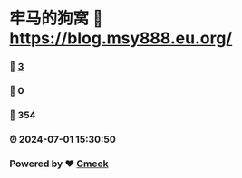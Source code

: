 # 牢马的狗窝 :link: https://blog.msy888.eu.org/ 
### :page_facing_up: [3](https://blog.msy888.eu.org//tag.html) 
### :speech_balloon: 0 
### :hibiscus: 354 
### :alarm_clock: 2024-07-01 15:30:50 
### Powered by :heart: [Gmeek](https://github.com/Meekdai/Gmeek)
